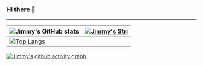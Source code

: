 ### Hi there 👋

<!--
**KJS-KR/KJS-KR** is a ✨ _special_ ✨ repository because its `README.md` (this file) appears on your GitHub profile.

Here are some ideas to get you started:

- 🔭 I’m currently working on ...
- 🌱 I’m currently learning ...
- 👯 I’m looking to collaborate on ...
- 🤔 I’m looking for help with ...
- 💬 Ask me about ...
- 📫 How to reach me: ...
- 😄 Pronouns: ...
- ⚡ Fun fact: ...
-->

---
| ![Jimmy's GitHub stats](https://github-readme-stats.vercel.app/api?username=KJS-KR&show_icons=true&theme=radical) | [![Jimmy's Stri](https://streak-stats.demolab.com?user=KJS-KR&theme=dark&border_radius=7&mode=weekly)](https://git.io/streak-stats) |
| ------------------------------------------------------------ | ------------------------------------------------------------ |
| [![Top Langs](https://github-readme-stats.vercel.app/api/top-langs/?username=KJS-KR&layout=compact&&show_icons=true&theme=radical)](https://github.com/KJS-KR/github-readme-stats) |                                                              |



[![Jimmy's github activity graph](https://github-readme-activity-graph.vercel.app/graph?username=KJS-KR&bg_color=ffffff&color=ff047d&line=9e4c98&point=403d3d&area=true&hide_border=true)](https://github.com/KJS-KR/github-readme-activity-graph)
